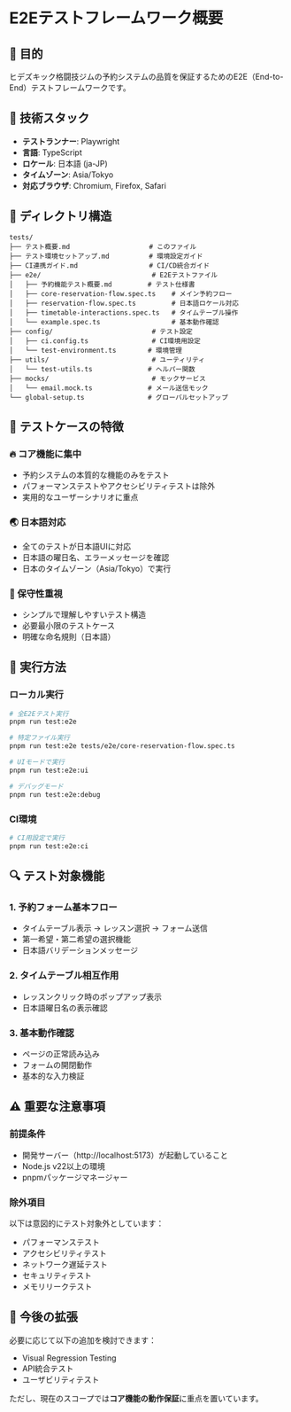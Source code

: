 # E2Eテストフレームワーク概要

## 🎯 目的
ヒデズキック格闘技ジムの予約システムの品質を保証するためのE2E（End-to-End）テストフレームワークです。

## 🔧 技術スタック
- **テストランナー**: Playwright
- **言語**: TypeScript
- **ロケール**: 日本語 (ja-JP)
- **タイムゾーン**: Asia/Tokyo
- **対応ブラウザ**: Chromium, Firefox, Safari

## 📁 ディレクトリ構造
```
tests/
├── テスト概要.md                    # このファイル
├── テスト環境セットアップ.md          # 環境設定ガイド
├── CI連携ガイド.md                  # CI/CD統合ガイド
├── e2e/                            # E2Eテストファイル
│   ├── 予約機能テスト概要.md         # テスト仕様書
│   ├── core-reservation-flow.spec.ts    # メイン予約フロー
│   ├── reservation-flow.spec.ts         # 日本語ロケール対応
│   ├── timetable-interactions.spec.ts   # タイムテーブル操作
│   └── example.spec.ts                  # 基本動作確認
├── config/                         # テスト設定
│   ├── ci.config.ts                # CI環境用設定
│   └── test-environment.ts        # 環境管理
├── utils/                          # ユーティリティ
│   └── test-utils.ts              # ヘルパー関数
├── mocks/                          # モックサービス
│   └── email.mock.ts              # メール送信モック
└── global-setup.ts                # グローバルセットアップ
```

## 🎨 テストケースの特徴

### 🔥 コア機能に集中
- 予約システムの本質的な機能のみをテスト
- パフォーマンステストやアクセシビリティテストは除外
- 実用的なユーザーシナリオに重点

### 🌏 日本語対応
- 全てのテストが日本語UIに対応
- 日本語の曜日名、エラーメッセージを確認
- 日本のタイムゾーン（Asia/Tokyo）で実行

### 🔨 保守性重視
- シンプルで理解しやすいテスト構造
- 必要最小限のテストケース
- 明確な命名規則（日本語）

## 📝 実行方法

### ローカル実行
```bash
# 全E2Eテスト実行
pnpm run test:e2e

# 特定ファイル実行
pnpm run test:e2e tests/e2e/core-reservation-flow.spec.ts

# UIモードで実行
pnpm run test:e2e:ui

# デバッグモード
pnpm run test:e2e:debug
```

### CI環境
```bash
# CI用設定で実行
pnpm run test:e2e:ci
```

## 🔍 テスト対象機能

### 1. 予約フォーム基本フロー
- タイムテーブル表示 → レッスン選択 → フォーム送信
- 第一希望・第二希望の選択機能
- 日本語バリデーションメッセージ

### 2. タイムテーブル相互作用
- レッスンクリック時のポップアップ表示
- 日本語曜日名の表示確認

### 3. 基本動作確認
- ページの正常読み込み
- フォームの開閉動作
- 基本的な入力検証

## ⚠️ 重要な注意事項

### 前提条件
- 開発サーバー（http://localhost:5173）が起動していること
- Node.js v22以上の環境
- pnpmパッケージマネージャー

### 除外項目
以下は意図的にテスト対象外としています：
- パフォーマンステスト
- アクセシビリティテスト
- ネットワーク遅延テスト
- セキュリティテスト
- メモリリークテスト

## 🚀 今後の拡張
必要に応じて以下の追加を検討できます：
- Visual Regression Testing
- API統合テスト
- ユーザビリティテスト

ただし、現在のスコープでは**コア機能の動作保証**に重点を置いています。